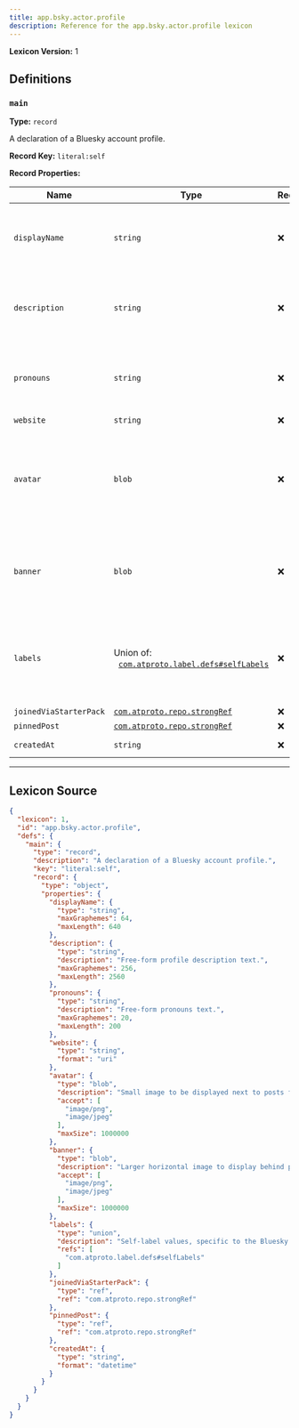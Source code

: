 ```yaml
---
title: app.bsky.actor.profile
description: Reference for the app.bsky.actor.profile lexicon
---
```

**Lexicon Version:** 1

## Definitions

<a name="main"></a>
### `main`

**Type:** `record`

A declaration of a Bluesky account profile.

**Record Key:** `literal:self`

**Record Properties:**

| Name | Type | Req'd  | Description | Constraints |
|------|------|----------|-------------|-------------|
| `displayName` | `string` | ❌  |  | Max Length: 640<br/>Max Graphemes: 64 |
| `description` | `string` | ❌  | Free-form profile description text. | Max Length: 2560<br/>Max Graphemes: 256 |
| `pronouns` | `string` | ❌  | Free-form pronouns text. | Max Length: 200<br/>Max Graphemes: 20 |
| `website` | `string` | ❌  |  | Format: `uri` |
| `avatar` | `blob` | ❌  | Small image to be displayed next to posts from account. AKA, 'profile picture' | Accept: `image/png`, `image/jpeg`<br/>Max Size: 1000000 bytes |
| `banner` | `blob` | ❌  | Larger horizontal image to display behind profile view. | Accept: `image/png`, `image/jpeg`<br/>Max Size: 1000000 bytes |
| `labels` | Union of:<br/>&nbsp;&nbsp;[`com.atproto.label.defs#selfLabels`](lexicons/com/atproto/label/defs#selfLabels) | ❌  | Self-label values, specific to the Bluesky application, on the overall account. |  |
| `joinedViaStarterPack` | [`com.atproto.repo.strongRef`](lexicons/com/atproto/repo/strongref#undefined) | ❌  |  |  |
| `pinnedPost` | [`com.atproto.repo.strongRef`](lexicons/com/atproto/repo/strongref#undefined) | ❌  |  |  |
| `createdAt` | `string` | ❌  |  | Format: `datetime` |

---

## Lexicon Source
```json
{
  "lexicon": 1,
  "id": "app.bsky.actor.profile",
  "defs": {
    "main": {
      "type": "record",
      "description": "A declaration of a Bluesky account profile.",
      "key": "literal:self",
      "record": {
        "type": "object",
        "properties": {
          "displayName": {
            "type": "string",
            "maxGraphemes": 64,
            "maxLength": 640
          },
          "description": {
            "type": "string",
            "description": "Free-form profile description text.",
            "maxGraphemes": 256,
            "maxLength": 2560
          },
          "pronouns": {
            "type": "string",
            "description": "Free-form pronouns text.",
            "maxGraphemes": 20,
            "maxLength": 200
          },
          "website": {
            "type": "string",
            "format": "uri"
          },
          "avatar": {
            "type": "blob",
            "description": "Small image to be displayed next to posts from account. AKA, 'profile picture'",
            "accept": [
              "image/png",
              "image/jpeg"
            ],
            "maxSize": 1000000
          },
          "banner": {
            "type": "blob",
            "description": "Larger horizontal image to display behind profile view.",
            "accept": [
              "image/png",
              "image/jpeg"
            ],
            "maxSize": 1000000
          },
          "labels": {
            "type": "union",
            "description": "Self-label values, specific to the Bluesky application, on the overall account.",
            "refs": [
              "com.atproto.label.defs#selfLabels"
            ]
          },
          "joinedViaStarterPack": {
            "type": "ref",
            "ref": "com.atproto.repo.strongRef"
          },
          "pinnedPost": {
            "type": "ref",
            "ref": "com.atproto.repo.strongRef"
          },
          "createdAt": {
            "type": "string",
            "format": "datetime"
          }
        }
      }
    }
  }
}
```

